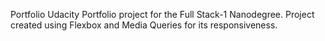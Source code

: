 Portfolio
Udacity Portfolio project for the Full Stack-1  Nanodegree.
Project created using Flexbox and Media Queries for its responsiveness.
